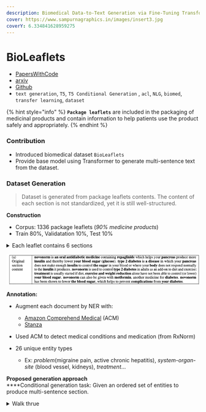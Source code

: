 ```yaml
---
description: Biomedical Data-to-Text Generation via Fine-Tuning Transformers
cover: https://www.sampurnagraphics.in/images/insert3.jpg
coverY: 6.334841628959275
---
```


# BioLeaflets

* [PapersWithCode](https://paperswithcode.com/paper/biomedical-data-to-text-generation-via-fine)
* [arxiv](https://arxiv.org/pdf/2109.01518v1.pdf)
* [Github](https://github.com/bayer-science-for-a-better-life/data2text-bioleaflets)
* `text generation`, `T5`, `T5 Conditional Generation` , `acl`, `NLG`, `biomed`, `transfer learning`, `dataset`

{% hint style="info" %}
**`Package leaflets`** are included in the packaging of medicinal products and contain information to help patients use the product safely and appropriately.&#x20;
{% endhint %}

### Contribution

* Introduced biomedical dataset `BioLeaflets`
* Provide base model using Transformer to generate multi-sentence text from the dataset.

### Dataset Generation

> Dataset is generated from package leaflets contents. The content of each section is not standardized, yet it is still well-structured.

**Construction**

* Corpus: 1336 package leaflets (_90% medicine products_)
* Train 80%, Validatation 10%, Test 10%

<details>

<summary>Each leaflet contains 6 sections</summary>

1. What the product is and what it is used for
2. What you need to know before you take the product
3. How to take the product
4. Possible side effects
5. How to store the product
6. Content of the pack and other information

</details>

![Original Section content](<.gitbook/assets/Screen Shot 2022-05-30 at 12.38.png>)

**Annotation:**

* Augment each document by NER with:
  * [Amazon Comprehend Medical](https://aws.amazon.com/comprehend/medical/) (ACM)
  * [Stanza](https://stanfordnlp.github.io/stanza/)
* Used ACM to detect medical conditions and medication (from RxNorm)
*   26 unique entity types

    * Ex: _problem_(migraine pain, active chronic hepatitis), _system-organ-site_ (blood vessel, kidneys), _treatment_...



**Proposed generation approach**\
****Conditional generation task: Given an ordered set of entities to produce multi-sentence section.



<details>

<summary>Walk thrue</summary>

## Dataset Generation



</details>
